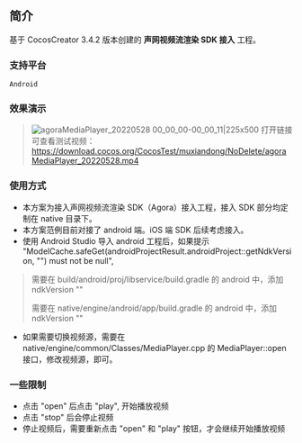 ## 简介
基于 CocosCreator 3.4.2 版本创建的 **声网视频流渲染 SDK 接入** 工程。

### 支持平台

    Android

### 效果演示
> ![agoraMediaPlayer_20220528 00_00_00-00_00_11|225x500](https://forum.cocos.org/uploads/default/original/3X/7/7/77a202b51d4cbc513680a5a8c74fc76898e3154e.gif) 
> 打开链接可查看测试视频：https://download.cocos.org/CocosTest/muxiandong/NoDelete/agoraMediaPlayer_20220528.mp4

### 使用方式
- 本方案为接入声网视频流渲染 SDK（Agora）接入工程，接入 SDK 部分均定制在 native 目录下。
- 本方案范例目前对接了 android 端。iOS 端 SDK 后续考虑接入。
- 使用 Android Studio 导入 android 工程后，如果提示 "ModelCache.safeGet(androidProjectResult.androidProject::getNdkVersion, "") must not be null", 
> 需要在 build/android/proj/libservice/build.gradle 的 android 中，添加 ndkVersion ""    
>
> 需要在 native/engine/android/app/build.gradle 的 android 中，添加 ndkVersion ""    
- 如果需要切换视频源，需要在 native/engine/common/Classes/MediaPlayer.cpp 的 MediaPlayer::open 接口，修改视频源，即可。

### 一些限制
- 点击 "open" 后点击 "play", 开始播放视频
- 点击 "stop" 后会停止视频
- 停止视频后，需要重新点击 "open" 和 "play" 按钮，才会继续开始播放视频